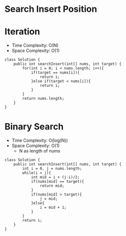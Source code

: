 # Search Insert Position
# Iteration
* Time Complexity: O(N)
* Space Complexity: O(1)
```
class Solution {
    public int searchInsert(int[] nums, int target) {
        for(int i = 0; i < nums.length; i++){
            if(target == nums[i]){
                return i;
            }else if(target < nums[i]){
                return i;
            }
        }
        return nums.length;
    }
}
```

# Binary Search
* Time Complexity: O(log(N))
* Space Complexity: O(1)
	* N as length of nums
```
class Solution {
    public int searchInsert(int[] nums, int target) {
        int i = 0, j = nums.length;
        while(i < j){
            int mid = i + (j-i)/2;
            if(nums[mid] == target){
                return mid;
            }
            if(nums[mid] > target){
                j = mid;
            }else{
                i = mid + 1;
            }
        }
        return i;
    }
}
```